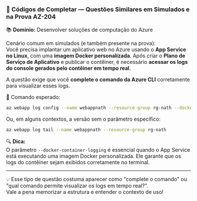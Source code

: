 ### 🧩 Códigos de Completar — Questões Similares em Simulados e na Prova AZ-204

📚 **Domínio:** Desenvolver soluções de computação do Azure

Cenário comum em simulados (e também presente na prova):  
Você precisa implantar um aplicativo web no Azure usando o **App Service no Linux**, com uma **imagem Docker personalizada**. Após criar o **Plano de Serviço de Aplicativo** e publicar o contêiner, é necessário **acessar os logs do console gerados pelo contêiner em tempo real**.

A questão exige que você **complete o comando da Azure CLI** corretamente para visualizar esses logs.

🧪 Comando esperado:

```bash
az webapp log config --name webappnath --resource-group rg-nath --docker-container-logging
```

Ou, em alguns contextos, a versão sem o parâmetro específico:

```bash
az webapp log tail --name webappnath --resource-group rg-nath
```

🔍 **Dica:**  
O parâmetro `--docker-container-logging` é essencial quando o App Service está executando uma imagem Docker personalizada. Ele garante que os logs do contêiner sejam exibidos corretamente no terminal.

---

💡 Esse tipo de questão costuma aparecer como "complete o comando" ou "qual comando permite visualizar os logs em tempo real?".  
Vale a pena memorizar a estrutura e entender o contexto de uso!
